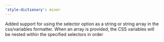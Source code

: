 ```yaml
---
'style-dictionary': minor
---
```


Added support for using the selector option as a string or string array in the css/variables formatter. When an array is provided, the CSS variables will be nested within the specified selectors in order
